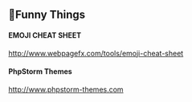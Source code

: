 ## :bikini:Funny Things

#### EMOJI CHEAT SHEET
http://www.webpagefx.com/tools/emoji-cheat-sheet

#### PhpStorm Themes
http://www.phpstorm-themes.com
